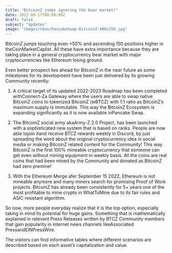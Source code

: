 ```yaml
---
title: "BitcoinZ jumps ignoring the bear market!"
date: 2022-09-17T00:00:00Z
draft: false
subject: "Updates"
image: "images/news/PancakeSwap-BitcoinZ-400x250.jpg"
---
```


BitcoinZ jumps touching even +50% and ascending 150 positions higher in theCoinMarketCaplist. All these have extra importance because they are taking place in a general cryptocurrency bear market with major cryptocurrencies like Ethereum losing ground.

Even better prospect lies ahead for BitcoinZ in the near future as some milestones for its development have been just delivered by its growing Community recently:

1) A critical target of its updated 2022-2023 Roadmap has been completed withConnect-Za Gateway where the users are able to swap native BitcoinZ coins to tokenized BitcoinZ (wBTCZ) with 1:1 ratio as BitcoinZ’s maximum supply is immutable. This way the BitcoinZ Ecosystem is expanding significantly as it is now available inPancake Swap.

2) The BitcoinZ social army akaArmy-Z 2.0 Project, has been launched with a sophisticated new system that is based on ranks. People are now able tojoin itand receive BTCZ rewards weekly in Discord, by just spreading the word about the original cryptocurrency idea in social media or making BitcoinZ related content for the Community! This way BitcoinZ is the first 100% mineable cryptocurrency that someone can get even without mining equipment in weekly basis. All the coins are real coins that had been mined by the Community and donated as BitcoinZ had zero premine!

3) With the Ethereum Merge afer September 15 2022, Ethereum is not mineable anymore and many miners search for promising Proof of Work projects. BitcoinZ has already been consistently for 5+ years one of the most profitable to mine crypto in WhatToMine due to its fair rules and ASIC resistant algorithm.

So now, more people everyday realize that it is the top option, especially taking in mind its potential for huge gains. Something that is mathematically explained in relevant Press Releases written by BTCZ Community members that gain popularity in internet news channels likeAssociated PressandEINPressWire.

The visitors can find informative tables where different scenarios are described based on each asset’s capitalization and value.
